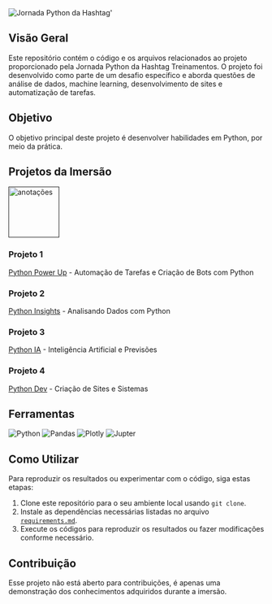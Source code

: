 <picture>
 <source media="(prefers-color-scheme: dark)" srcset="https://github.com/Thamine-sumaya/analise-de-dados-in-python-teste/blob/main/imagens/jornada%20python%20-%20dark.png?raw=true">
 <source media="(prefers-color-scheme: light)" srcset="https://github.com/Thamine-sumaya/analise-de-dados-in-python-teste/assets/160533319/93a1af46-8554-452b-9fb2-c1a1f3e18d6c">
 <img alt="Jornada Python da Hashtag' " src="prefers-color-scheme">
</picture>

## Visão Geral

Este repositório contém o código e os arquivos relacionados ao projeto proporcionado pela Jornada Python da Hashtag Treinamentos. O projeto foi desenvolvido como parte de um desafio específico e aborda questões de análise de dados, machine learning, desenvolvimento de sites e automatização de tarefas.

## Objetivo

O objetivo principal deste projeto é desenvolver habilidades em Python, por meio da prática.

## Projetos da Imersão
<a href="">
   <img src="https://github.com/Thamine-sumaya/analise-de-dados-in-python-teste/blob/main/imagens/anota%C3%A7%C3%B5es%20dark%20mode.png?raw=true" alt="anotações" width="100" >
</a>

### Projeto 1
[Python Power Up](https://github.com/Thamine-sumaya/Jornada-Python/blob/main/Python%20Power%20Up/autotask.py) - Automação de Tarefas e Criação de Bots com Python

### Projeto 2
[Python Insights](https://github.com/Thamine-sumaya/Jornada-Python/blob/main/Python%20Insights/c%C3%B3digo.py) - Analisando Dados com Python

### Projeto 3
[Python IA](https://github.com/Thamine-sumaya/Jornada-Python/blob/main/Python%20IA/inicial.ipynb) - Inteligência Artificial e Previsões

### Projeto 4
[Python Dev](https://github.com/Thamine-sumaya/Jornada-Python/blob/main/Python%20Dev/chat.py) - Criação de Sites e Sistemas

## Ferramentas 
![Python](https://img.shields.io/badge/python-3670A0?style=for-the-badge&logo=python&logoColor=ffdd54)
![Pandas](https://img.shields.io/badge/pandas-%23150458.svg?style=for-the-badge&logo=pandas&logoColor=white)
![Plotly](https://img.shields.io/badge/Plotly-%233F4F75.svg?style=for-the-badge&logo=plotly&logoColor=white)
![Jupter](https://img.shields.io/badge/Jupyter-F37626.svg?&style=for-the-badge&logo=Jupyter&logoColor=white)

## Como Utilizar

Para reproduzir os resultados ou experimentar com o código, siga estas etapas:

1. Clone este repositório para o seu ambiente local usando `git clone`.
2. Instale as dependências necessárias listadas no arquivo [`requirements.md`](https://github.com/Thamine-sumaya/Jornada-Python/blob/main/requeriments.md).
3. Execute os códigos para reproduzir os resultados ou fazer modificações conforme necessário.

## Contribuição

Esse projeto não está aberto para contribuições, é apenas uma demonstração dos conhecimentos adquiridos durante a imersão.



